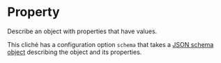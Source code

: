 # Property

Describe an object with properties that have values.

This cliché has a configuration option `schema` that takes a
[JSON schema object](http://json-schema.org/) describing the object and its
properties.
